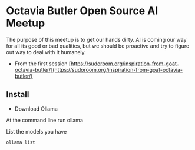 # Octavia Butler Open Source AI Meetup

The purpose of this meetup is to get our hands dirty. AI is coming our way for all its good or bad qualities, but we should be proactive and try to figure out way to deal with it humanely.

* From the first session [https://sudoroom.org/inspiration-from-goat-octavia-butler/](https://sudoroom.org/inspiration-from-goat-octavia-butler/)

## Install

- Download Ollama

At the command line run ollama

List the models you have
```
ollama list

```

